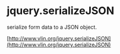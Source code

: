 jquery.serializeJSON
====================

serialize form data to a JSON object.

[http://www.vlin.org/jquery.serializeJSON](http://www.vlin.org/jquery.serializeJSON)
